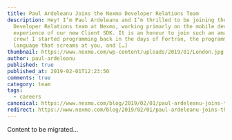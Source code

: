```yaml
---
title: Paul Ardeleanu Joins the Nexmo Developer Relations Team
description: Hey! I’m Paul Ardeleanu and I’m thrilled to be joining the
  Developer Relations team at Nexmo, working primarly on the mobile developer
  experience of our new Client SDK. It is an honour to join such an amazing
  crew! I started programming back in the days of Fortran, the programming
  language that screams at you, and […]
thumbnail: https://www.nexmo.com/wp-content/uploads/2019/01/London.jpg
author: paul-ardeleanu
published: true
published_at: 2019-02-01T12:23:50
comments: true
category: team
tags:
  - careers
canonical: https://www.nexmo.com/blog/2019/02/01/paul-ardeleanu-joins-the-nexmo-developer-relations-team-dr
redirect: https://www.nexmo.com/blog/2019/02/01/paul-ardeleanu-joins-the-nexmo-developer-relations-team-dr
---
```

Content to be migrated...
